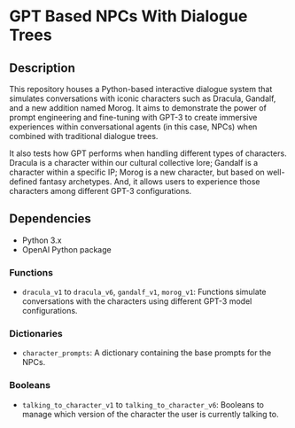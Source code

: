 # GPT Based NPCs With Dialogue Trees

## Description

This repository houses a Python-based interactive dialogue system that simulates conversations with iconic characters such as Dracula, Gandalf, and a new addition named Morog. It aims to demonstrate the power of prompt engineering and fine-tuning with GPT-3 to create immersive experiences within conversational agents (in this case, NPCs) when combined with traditional dialogue trees. 

It also tests how GPT performs when handling different types of characters. Dracula is a character within our cultural collective lore; Gandalf is a character within a specific IP; Morog is a new character, but based on well-defined fantasy archetypes. And, it allows users to experience those characters among different GPT-3 configurations.

## Dependencies

- Python 3.x
- OpenAI Python package

### Functions
- `dracula_v1` to `dracula_v6`, `gandalf_v1`, `morog_v1`: Functions simulate conversations with the characters using different GPT-3 model configurations.

### Dictionaries
- `character_prompts`: A dictionary containing the base prompts for the NPCs.

### Booleans
- `talking_to_character_v1` to `talking_to_character_v6`: Booleans to manage which version of the character the user is currently talking to.

